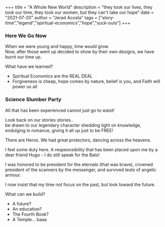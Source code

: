 +++
title = "A Whole New World"
description = "they took our lives, they took our time, they took our women, but they can't take our hope"
date = "2021-07-20"
author = "Jerad Acosta"
tags = ["story-time","legend","spiritual-economics","hope","suck-outs"]
+++

### Here We Go Now  

When we were young and happy, time would grow.  
Now, after those went up decided to show by their own designs, we have burnt our time up.  

What have we learned?  
- Spiritual Economics are the REAL DEAL  
- Forgiveness is cheap, hope comes by nature, belief is you, and Faith will power us all  


### Science Slumber Party  

All that has been experienced cannot just go to waist!  

Look back on our stories stories..  
be drawn to our legendary character shedding light on knowledge, endulging in romance, giving it all up just to be FREE!  

There are Heros. We had great protectors, dancing across the heavens.  

I feel some duty here. A respeonsibility that has been placed upon me by a dear friend Hugo - I do still speak for the Bats!  

I was honored to be president for the eternals (that was brave), crowned president of the scanners by the messenger, and survived tests of angelic armour.  

I now insist that my time not focus on the past, but look toward the future.  

What can we build?  
- A future?  
- An education?  
- The Fourth Book?  
- A Temple... baaa
